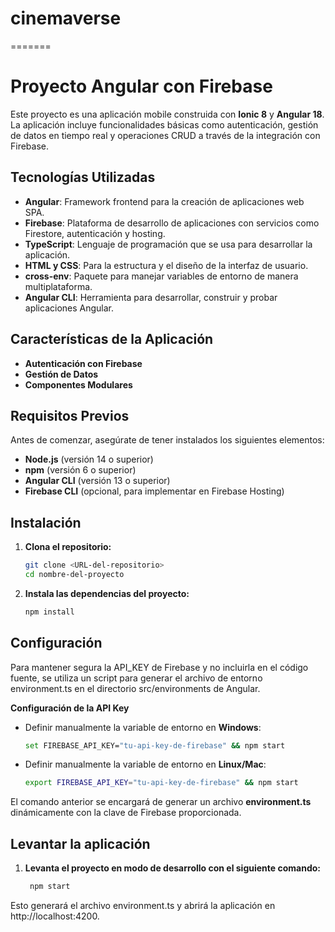 # cinemaverse

=======

# Proyecto Angular con Firebase

Este proyecto es una aplicación mobile construida con **Ionic 8** y **Angular 18**. La aplicación incluye funcionalidades básicas como autenticación, gestión de datos en tiempo real y operaciones CRUD a través de la integración con Firebase.

## Tecnologías Utilizadas

- **Angular**: Framework frontend para la creación de aplicaciones web SPA.
- **Firebase**: Plataforma de desarrollo de aplicaciones con servicios como Firestore, autenticación y hosting.
- **TypeScript**: Lenguaje de programación que se usa para desarrollar la aplicación.
- **HTML y CSS**: Para la estructura y el diseño de la interfaz de usuario.
- **cross-env**: Paquete para manejar variables de entorno de manera multiplataforma.
- **Angular CLI**: Herramienta para desarrollar, construir y probar aplicaciones Angular.

## Características de la Aplicación

- **Autenticación con Firebase**
- **Gestión de Datos**
- **Componentes Modulares**

## Requisitos Previos

Antes de comenzar, asegúrate de tener instalados los siguientes elementos:

- **Node.js** (versión 14 o superior)
- **npm** (versión 6 o superior)
- **Angular CLI** (versión 13 o superior)
- **Firebase CLI** (opcional, para implementar en Firebase Hosting)

## Instalación

1. **Clona el repositorio:**

   ```bash
   git clone <URL-del-repositorio>
   cd nombre-del-proyecto

   ```

2. **Instala las dependencias del proyecto:**

   ```bash
   npm install

   ```

## Configuración

Para mantener segura la API_KEY de Firebase y no incluirla en el código fuente, se utiliza un script para generar el archivo de entorno environment.ts en el directorio src/environments de Angular.

**Configuración de la API Key**

- Definir manualmente la variable de entorno en **Windows**:

  ```bash
  set FIREBASE_API_KEY="tu-api-key-de-firebase" && npm start

  ```

- Definir manualmente la variable de entorno en **Linux/Mac**:

  ```bash
  export FIREBASE_API_KEY="tu-api-key-de-firebase" && npm start


  ```

El comando anterior se encargará de generar un archivo **environment.ts** dinámicamente con la clave de Firebase proporcionada.

## Levantar la aplicación

1. **Levanta el proyecto en modo de desarrollo con el siguiente comando:**

   ```bash
    npm start

   ```

Esto generará el archivo environment.ts y abrirá la aplicación en http://localhost:4200.
